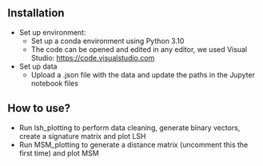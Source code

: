 ## Installation
- Set up environment:
  - Set up a conda environment using Python 3.10
  - The code can be opened and edited in any editor, we used Visual Studio: https://code.visualstudio.com
- Set up data
  - Upload a .json file with the data and update the paths in the Jupyter notebook files

## How to use? 
- Run lsh_plotting to perform data cleaning, generate binary vectors, create a signature matrix and plot LSH
- Run MSM_plotting to generate a distance matrix (uncomment this the first time) and plot MSM
